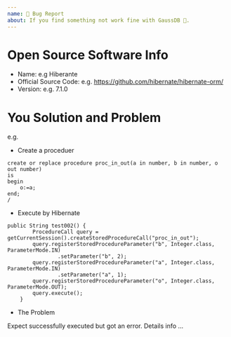 ```yaml
---
name: 🐛 Bug Report
about: If you find something not work fine with GaussDB 🤔.
---
```


# Open Source Software Info

* Name: e.g Hiberante
* Official Source Code: e.g. https://github.com/hibernate/hibernate-orm/
* Version: e.g. 7.1.0

# You Solution and Problem


e.g.

* Create a proceduer

```
create or replace procedure proc_in_out(a in number, b in number, o out number)
is
begin
    o:=a;
end;
/
```

* Execute by Hibernate

```
public String test002() {
		ProcedureCall query = getCurrentSession().createStoredProcedureCall("proc_in_out");
		query.registerStoredProcedureParameter("b", Integer.class, ParameterMode.IN)
				.setParameter("b", 2);
		query.registerStoredProcedureParameter("a", Integer.class, ParameterMode.IN)
				.setParameter("a", 1);
		query.registerStoredProcedureParameter("o", Integer.class, ParameterMode.OUT);
		query.execute();
	}
```

* The Problem

Expect successfully executed but got an error. Details info ...